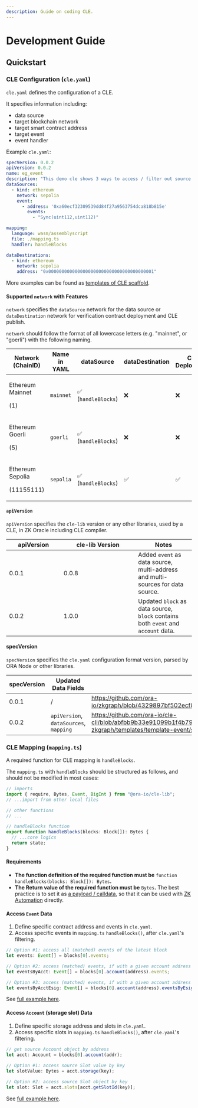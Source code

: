```yaml
---
description: Guide on coding CLE.
---
```


# Development Guide

## Quickstart

### CLE Configuration (`cle.yaml`)

`cle.yaml` defines the configuration of a CLE.

It specifies information including:

* data source
* target blockchain network
* target smart contract address
* target event
* event handler

Example `cle.yaml`:

```yaml
specVersion: 0.0.2
apiVersion: 0.0.2
name: eg_event
description: "This demo cle shows 3 ways to access / filter out source events."
dataSources:
  - kind: ethereum
    network: sepolia
    event:
      - address: '0xa60ecf32309539dd84f27a9563754dca818b815e'
        events: 
          - "Sync(uint112,uint112)"

mapping:
  language: wasm/assemblyscript
  file: ./mapping.ts
  handler: handleBlocks

dataDestinations:
  - kind: ethereum
    network: sepolia
    address: "0x0000000000000000000000000000000000000001"
```

More examples can be found as [templates of CLE scaffold](https://github.com/ora-io/cle-cli/tree/main/packages/create-zkgraph/templates).

#### Supported `network` with Features

`network` specifies the `dataSource` network for the data source or `dataDestination` network for verification contract deployment and CLE publish.

`network` should follow the format of all lowercase letters (e.g. "mainnet", or "goerli") with the following naming.

<table data-full-width="false"><thead><tr><th width="191">Network (ChainID)</th><th width="148">Name in YAML</th><th width="191">dataSource</th><th width="156">dataDestination</th><th width="194">CLE Deployment</th></tr></thead><tbody><tr><td><p>Ethereum Mainnet</p><p>(1)</p></td><td><code>mainnet</code></td><td>✅ <br>(<code>handleBlocks</code>)</td><td>❌</td><td>❌</td></tr><tr><td><p>Ethereum Goerli</p><p>(5)</p></td><td><code>goerli</code></td><td>✅ <br>(<code>handleBlocks</code>)</td><td>❌</td><td>❌</td></tr><tr><td><p>Ethereum Sepolia</p><p>(11155111)</p></td><td><code>sepolia</code></td><td>✅ <br>(<code>handleBlocks</code>)</td><td>✅</td><td>✅</td></tr></tbody></table>

#### `apiVersion`

`apiVersion` specifies the `cle-lib` version or any other libraries, used by a CLE, in ZK Oracle including CLE compiler.

<table><thead><tr><th width="132">apiVersion</th><th width="186.33333333333331">cle-lib Version</th><th>Notes</th></tr></thead><tbody><tr><td>0.0.1</td><td>0.0.8</td><td>Added <code>event</code> as data source, multi-address and multi-sources for data source.</td></tr><tr><td>0.0.2</td><td>1.0.0</td><td>Updated <code>block</code> as data source, <code>block</code> contains both <code>event</code> and <code>account</code> data.</td></tr></tbody></table>

#### specVersion

`specVersion` specifies the `cle.yaml` configuration format version, parsed by ORA Node or other libraries.

<table><thead><tr><th width="147.33333333333331">specVersion</th><th width="274">Updated Data Fields</th><th data-type="content-ref">Example</th></tr></thead><tbody><tr><td>0.0.1</td><td>/</td><td><a href="https://github.com/ora-io/zkgraph/blob/4329897bf502ecf8cc36ecac8d39df75bf3b8f8f/src/zkgraph.yaml">https://github.com/ora-io/zkgraph/blob/4329897bf502ecf8cc36ecac8d39df75bf3b8f8f/src/zkgraph.yaml</a></td></tr><tr><td>0.0.2</td><td><code>apiVersion</code>, <code>dataSources</code>, <code>mapping</code></td><td><a href="https://github.com/ora-io/cle-cli/blob/abfbb9b33e91099b1f4b791aefe2bf7decc05741/packages/create-zkgraph/templates/template-event/src/zkgraph.yaml">https://github.com/ora-io/cle-cli/blob/abfbb9b33e91099b1f4b791aefe2bf7decc05741/packages/create-zkgraph/templates/template-event/src/zkgraph.yaml</a></td></tr></tbody></table>

### CLE Mapping (`mapping.ts`)

A required function for CLE mapping is `handleBlocks`.

The `mapping.ts` with `handleBlocks` should be structured as follows, and should not be modified in most cases:

```typescript
// imports
import { require, Bytes, Event, BigInt } from "@ora-io/cle-lib";
// ...import from other local files

// other functions
// ...

// handleBlocks function
export function handleBlocks(blocks: Block[]): Bytes {
  // ...core logics
  return state;
}
```

#### Requirements

* **The function definition of the required function must be** `function handleBlocks(blocks: Block[]): Bytes`**.**
* **The Return value of the required function must be** `Bytes`**.** The best practice is to set it as [a payload / calldata](../getting-started/#pre-requisites), so that it can be used with [ZK Automation](../../cle-standards/zkoracle/zkautomation/) directly.

#### Access `Event` Data

1. Define specific contract address and events in `cle.yaml`.
2. Access specific events in `mapping.ts` `handleBlocks()`, after `cle.yaml`'s filtering.

```typescript
// Option #1: access all (matched) events of the latest block
let events: Event[] = blocks[0].events;

// Option #2: access (matched) events, if with a given account address
let eventsByAcct: Event[] = blocks[0].account(address).events;

// Option #3: access (matched) events, if with a given account address and a given esig
let eventsByAcctEsig: Event[] = blocks[0].account(address).eventsByEsig(esig_sync);
```

See [full example here](https://github.com/hyperoracle/zkgraph-cli/blob/d624dcb03d0d916f08bf3b2970c69b034ec753a3/packages/create-zkgraph/templates/template-event/src/mapping.ts).

#### Access `Account` (storage slot) Data

1. Define specific storage address and slots in `cle.yaml`.
2. Access specific slots in `mapping.ts` `handleBlocks()`, after `cle.yaml`'s filtering.

```typescript
// get source Account object by address
let acct: Account = blocks[0].account(addr);
  
// Option #1: access source Slot value by key
let slotValue: Bytes = acct.storage(key);

// Option #2: access source Slot object by key
let slot: Slot = acct.slots[acct.getSlotId(key)];
```

See [full example here](https://github.com/hyperoracle/zkgraph-cli/blob/d624dcb03d0d916f08bf3b2970c69b034ec753a3/packages/create-zkgraph/templates/template-storage/src/mapping.ts).
